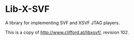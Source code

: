 # Lib-X-SVF
A library for implementing SVF and XSVF JTAG players.

This is a copy of http://www.clifford.at/libxsvf/, revision 102.

